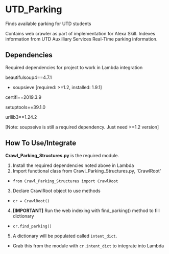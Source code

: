 # UTD_Parking
Finds available parking for UTD students

Contains web crawler as part of implementation for Alexa Skill. Indexes information from UTD Auxilliary Services Real-Time parking information.

## Dependencies

Required dependencies for project to work in Lambda integration

beautifulsoup4==4.7.1

* soupsieve [required: >=1.2, installed: 1.9.1]

certifi==2019.3.9

setuptools==39.1.0

urllib3==1.24.2


[Note: soupseive is still a required dependency. Just need >=1.2 version]

## How To Use/Integrate

**Crawl_Parking_Structures.py** is the required module.
1. Install the required dependencies noted above in Lambda
2. Import functional class from Crawl_Parking_Structures.py, 'CrawlRoot'
* `from Crawl_Parking_Structures import CrawlRoot`
3. Declare CrawlRoot object to use methods
* `cr = CrawlRoot()`
4. **[IMPORTANT]**  Run the web indexing with find_parking() method to fill dictionary
* `cr.find_parking()`
5. A dictionary will be populated called `intent_dict`. 
* Grab this from the module with `cr.intent_dict` to integrate into Lambda


